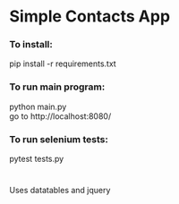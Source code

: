 # Simple Contacts App


### To install:
pip install -r requirements.txt

### To run main program:
python main.py \
go to http://localhost:8080/ 

### To run selenium tests:
pytest tests.py

#
Uses datatables and jquery
